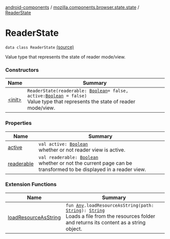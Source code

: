 [android-components](../../index.md) / [mozilla.components.browser.state.state](../index.md) / [ReaderState](./index.md)

# ReaderState

`data class ReaderState` [(source)](https://github.com/mozilla-mobile/android-components/blob/master/components/browser/state/src/main/java/mozilla/components/browser/state/state/ReaderState.kt#L14)

Value type that represents the state of reader mode/view.

### Constructors

| Name | Summary |
|---|---|
| [&lt;init&gt;](-init-.md) | `ReaderState(readerable: `[`Boolean`](https://kotlinlang.org/api/latest/jvm/stdlib/kotlin/-boolean/index.html)` = false, active: `[`Boolean`](https://kotlinlang.org/api/latest/jvm/stdlib/kotlin/-boolean/index.html)` = false)`<br>Value type that represents the state of reader mode/view. |

### Properties

| Name | Summary |
|---|---|
| [active](active.md) | `val active: `[`Boolean`](https://kotlinlang.org/api/latest/jvm/stdlib/kotlin/-boolean/index.html)<br>whether or not reader view is active. |
| [readerable](readerable.md) | `val readerable: `[`Boolean`](https://kotlinlang.org/api/latest/jvm/stdlib/kotlin/-boolean/index.html)<br>whether or not the current page can be transformed to be displayed in a reader view. |

### Extension Functions

| Name | Summary |
|---|---|
| [loadResourceAsString](../../mozilla.components.support.test.file/kotlin.-any/load-resource-as-string.md) | `fun `[`Any`](https://kotlinlang.org/api/latest/jvm/stdlib/kotlin/-any/index.html)`.loadResourceAsString(path: `[`String`](https://kotlinlang.org/api/latest/jvm/stdlib/kotlin/-string/index.html)`): `[`String`](https://kotlinlang.org/api/latest/jvm/stdlib/kotlin/-string/index.html)<br>Loads a file from the resources folder and returns its content as a string object. |
